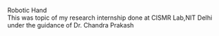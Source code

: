 Robotic Hand<br>
This was topic of my research internship done at CISMR Lab,NIT Delhi under the guidance of Dr. Chandra Prakash
